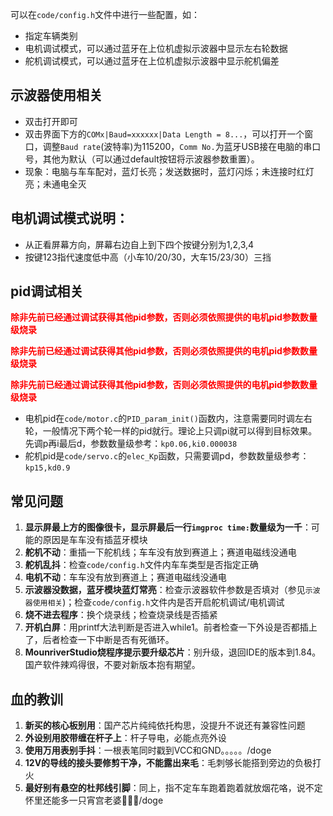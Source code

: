 可以在`code/config.h`文件中进行一些配置，如：
- 指定车辆类别
- 电机调试模式，可以通过蓝牙在上位机虚拟示波器中显示左右轮数据
- 舵机调试模式，可以通过蓝牙在上位机虚拟示波器中显示舵机偏差

## 示波器使用相关

- 双击打开即可
- 双击界面下方的`COMx|Baud=xxxxxx|Data Length = 8...`，可以打开一个窗口，调整`Baud rate`(波特率)为115200，`Comm No.`为蓝牙USB接在电脑的串口号，其他为默认（可以通过default按钮将示波器参数重置）。
- 现象：电脑与车车配对，蓝灯长亮；发送数据时，蓝灯闪烁；未连接时红灯亮；未通电全灭

## 电机调试模式说明：

- 从正看屏幕方向，屏幕右边自上到下四个按键分别为1,2,3,4
- 按键123指代速度低中高（小车10/20/30，大车15/23/30）三挡

## pid调试相关

**<font color="#FF0000">除非先前已经通过调试获得其他pid参数，否则必须依照提供的电机pid参数数量级烧录</font>**

**<font color="#FF0000">除非先前已经通过调试获得其他pid参数，否则必须依照提供的电机pid参数数量级烧录</font>**

**<font color="#FF0000">除非先前已经通过调试获得其他pid参数，否则必须依照提供的电机pid参数数量级烧录</font>**

- 电机pid在`code/motor.c`的`PID_param_init()`函数内，注意需要同时调左右轮，一般情况下两个轮一样的pid就行。理论上只调pi就可以得到目标效果。先调p再i最后d，参数数量级参考：`kp0.06,ki0.000038`
- 舵机pid是`code/servo.c`的`elec_Kp`函数，只需要调pd，参数数量级参考：`kp15,kd0.9`

## 常见问题

1. **显示屏最上方的图像很卡，显示屏最后一行`imgproc time:`数量级为一千**：可能的原因是车车没有插蓝牙模块
2. **舵机不动**：重插一下舵机线；车车没有放到赛道上；赛道电磁线没通电
3. **舵机乱抖**：检查`code/config.h`文件内车车类型是否指定正确
4. **电机不动**：车车没有放到赛道上；赛道电磁线没通电
5. **示波器没数据，蓝牙模块蓝灯常亮**：检查示波器软件参数是否填对（参见`示波器使用相关`)；检查`code/config.h`文件内是否开启舵机调试/电机调试
6. **烧不进去程序**：换个烧录线；检查烧录线是否插紧
7. **开机白屏**：用printf大法判断是否进入while1。前者检查一下外设是否都插上了，后者检查一下中断是否有死循环。
8. **MounriverStudio烧程序提示要升级芯片**：别升级，退回IDE的版本到1.84。国产软件辣鸡得很，不要对新版本抱有期望。

## 血的教训
1. **新买的核心板别用**：国产芯片纯纯依托构思，没提升不说还有兼容性问题
2. **外设别用胶带缠在杆子上**：杆子导电，必能点亮外设
3. **使用万用表别手抖**：一根表笔同时戳到VCC和GND。。。。。/doge
4. **12V的导线的接头要修剪干净，不能露出来毛**：毛刺够长能搭到旁边的负极打火
5. **最好别有悬空的杜邦线引脚**：同上，指不定车车跑着跑着就放烟花咯，说不定怀里还能多一只宵宫老婆🤤🤤🤤/doge
